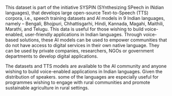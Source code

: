 This dataset is part of the initiative SYSPIN (SYnthesizing SPeech in INdian languages), that develops large open-source Text-to-Speech (TTS) corpora, i.e., speech training datasets and AI models in 9 Indian languages, namely – Bengali, Bhojpuri, Chhattisgarhi, Hindi, Kannada, Magahi, Maithili, Marathi, and Telugu. This data is useful for those wishing to build voice-enabled, user-friendly applications in Indian languages. Through voice-based solutions, these AI models can be used to empower communities that do not have access to digital services in their own native language. They can be used by private companies, researchers, NGOs or government departments to develop digital applications. 
 
 The datasets and TTS models are available to the AI community and anyone wishing to build voice-enabled applications in Indian languages. Given the distribution of speakers. some of the languages are especially useful for programmes wishing to engage with rural communities and promote sustainable agriculture in rural settings.